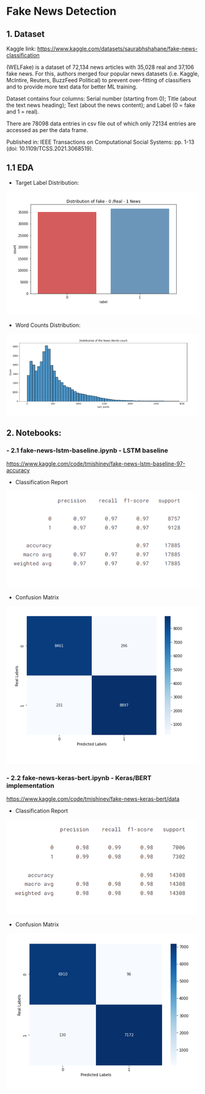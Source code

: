 # Fake News Detection

## 1. Dataset

Kaggle link: https://www.kaggle.com/datasets/saurabhshahane/fake-news-classification

(WELFake) is a dataset of 72,134 news articles with 35,028 real and 37,106 fake news. For this, authors merged four popular news datasets (i.e. Kaggle, McIntire, Reuters, BuzzFeed Political) to prevent over-fitting of classifiers and to provide more text data for better ML training.

Dataset contains four columns: Serial number (starting from 0); Title (about the text news heading); Text (about the news content); and Label (0 = fake and 1 = real).

There are 78098 data entries in csv file out of which only 72134 entries are accessed as per the data frame.

Published in:
IEEE Transactions on Computational Social Systems: pp. 1-13 (doi: 10.1109/TCSS.2021.3068519).

## 1.1 EDA

- Target Label Distribution:

![](snapshots\target.png)

- Word Counts Distribution:

![](snapshots\word_dist.png)








## 2. Notebooks:

### - 2.1 fake-news-lstm-baseline.ipynb - LSTM baseline 

https://www.kaggle.com/code/tmishinev/fake-news-lstm-baseline-97-accuracy

- Classification Report

![](snapshots\lstm_classif.png)

- Confusion Matrix

![](snapshots\lstm_conf.png)


### - 2.2 fake-news-keras-bert.ipynb - Keras/BERT implementation

https://www.kaggle.com/code/tmishinev/fake-news-keras-bert/data

- Classification Report

![](snapshots\bert_classif.png)

- Confusion Matrix

![](snapshots\bert_conf.png)



